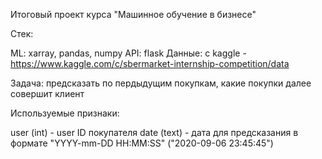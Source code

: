 Итоговый проект курса "Машинное обучение в бизнесе"

Стек:

ML: xarray, pandas, numpy API: flask Данные: с kaggle - https://www.kaggle.com/c/sbermarket-internship-competition/data

Задача: предсказать по пердыдущим покупкам, какие покупки далее совершит клиент

Используемые признаки:

user (int) - user ID покупателя
date (text) - дата для предсказания в формате "YYYY-mm-DD HH:MM:SS" ("2020-09-06 23:45:45")
